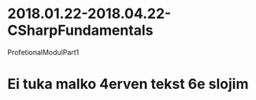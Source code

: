 # 2018.01.22-2018.04.22-CSharpFundamentals
ProfetionalModulPart1
<html>
<main>
<H1 color = red> Ei tuka malko 4erven tekst 6e slojim<H2>
</main>
</html>